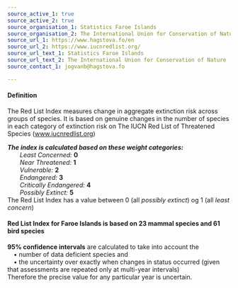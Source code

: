 ```yaml
---
source_active_1: true
source_active_2: true
source_organisation_1: Statistics Faroe Islands
source_organisation_2: The International Union for Conservation of Nature
source_url_1: https://www.hagstova.fo/en
source_url_2: https://www.iucnredlist.org/
source_url_text_1: Statistics Faroe Islands
source_url_text_2: The International Union for Conservation of Nature
source_contact_1: jogvanb@hagstova.fo

---
```

#### Definition 
The Red List Index measures change in aggregate extinction risk across groups of species. It is based on genuine changes in the number of species in each category of extinction risk on The IUCN Red List of Threatened Species (www.iucnredlist.org)

***The index is calculated based on these weight categories:***   
  *Least Concerned:*  **0**   
  *Near Threatened:*  **1**   
  *Vulnerable:*  **2**   
  *Endangered:*  **3**   
  *Critically Endangered:*  **4**   
  *Possibly Extinct:*  **5**   
The Red List Index has a value between 0 (all *possibly extinct*) og 1 (all *least concern*)  

#### Red List Index for Faroe Islands is based on 23 mammal species and 61 bird species
**95% confidence intervals** are calculated to take into account the  
 • number of data deficient species and  
 • the uncertainty over exactly when changes in status occurred (given that assessments are repeated only at multi-year intervals)  
Therefore the precise value for any particular year is uncertain.
